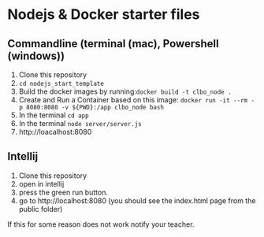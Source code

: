 # Nodejs & Docker starter files

## Commandline (terminal (mac), Powershell (windows))
1. Clone this repository
2. ```cd nodejs_start_template ```
3. Build the docker images by running:``` docker build -t clbo_node . ```
4. Create and Run a Container based on this image: ``` docker run -it --rm -p 8080:8080 -v ${PWD}:/app clbo_node bash ```
5. In the terminal ``` cd app ```
6. In the terminal ``` node server/server.js ```
7. http://loacalhost:8080

## Intellij
1. Clone this repository 
2. open in intellij
3. press the green run button. 
4. go to http://localhost:8080 (you should see the index.html page from the public folder)

If this for some reason does not work notify your teacher. 

